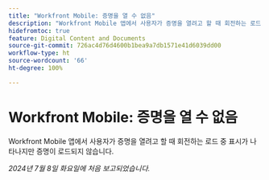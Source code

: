 ```yaml
---
title: "Workfront Mobile: 증명을 열 수 없음"
description: "Workfront Mobile 앱에서 사용자가 증명을 열려고 할 때 회전하는 로드 중 표시가 나타나지만 증명이 로드되지 않습니다."
hidefromtoc: true
feature: Digital Content and Documents
source-git-commit: 726ac4d76d4600b1bea9a7db1571e41d6039dd00
workflow-type: ht
source-wordcount: '66'
ht-degree: 100%

---
```



# Workfront Mobile: 증명을 열 수 없음

Workfront Mobile 앱에서 사용자가 증명을 열려고 할 때 회전하는 로드 중 표시가 나타나지만 증명이 로드되지 않습니다.

_2024년 7월 8일 화요일에 처음 보고되었습니다._

